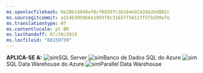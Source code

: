 ```yaml
---
ms.openlocfilehash: 6e28b149d4af8cf68507c3b164e9242de2bd882c
ms.sourcegitcommit: a154b3050b6e1993f8c3165ff5011ff5fbd30a7e
ms.translationtype: HT
ms.contentlocale: pt-BR
ms.lasthandoff: 07/30/2019
ms.locfileid: "68159739"
---
```

<Token>**APLICA-SE A:** ![sim](media/yes.png)SQL Server ![sim](media/yes.png)Banco de Dados SQL do Azure ![sim](media/yes.png)SQL Data Warehouse do Azure ![sim](media/yes.png)Parallel Data Warehouse </Token> 
